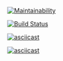 [![Maintainability](https://api.codeclimate.com/v1/badges/d613e1da60450d2fc47a/maintainability)](https://codeclimate.com/github/ElijahCode/project-lvl1-s462/maintainability)


[![Build Status](https://travis-ci.org/ElijahCode/project-lvl1-s462.svg?branch=master)](https://travis-ci.org/ElijahCode/project-lvl1-s462)


[![asciicast](https://asciinema.org/a/I8mH34pBEyrlusjssT5eWYjz7.svg)](https://asciinema.org/a/I8mH34pBEyrlusjssT5eWYjz7)

[![asciicast](https://asciinema.org/a/2GXr8cIwZz3YJodTdXtWqRt9I.svg)](https://asciinema.org/a/2GXr8cIwZz3YJodTdXtWqRt9I)
